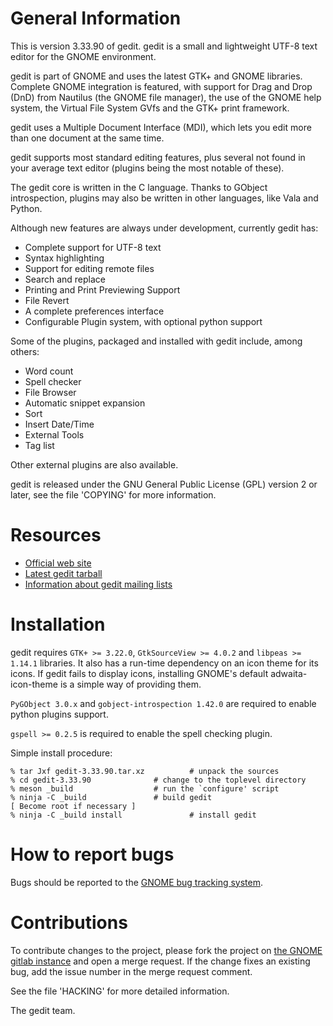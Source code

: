 General Information
===================

This is version 3.33.90 of gedit. gedit is a small and lightweight UTF-8 text
editor for the GNOME environment.

gedit is part of GNOME and uses the latest GTK+ and GNOME libraries.
Complete GNOME integration is featured, with support for Drag and Drop (DnD) 
from Nautilus (the GNOME file manager), the use of the GNOME help system,
the Virtual File System GVfs and the GTK+ print framework.

gedit uses a Multiple Document Interface (MDI), which lets you edit more than 
one document at the same time.

gedit supports most standard editing features, plus several not found in your 
average text editor (plugins being the most notable of these).

The gedit core is written in the C language. Thanks to GObject introspection,
plugins may also be written in other languages, like Vala and Python.

Although new features are always under development, currently gedit has:

* Complete support for UTF-8 text
* Syntax highlighting
* Support for editing remote files
* Search and replace
* Printing and Print Previewing Support
* File Revert
* A complete preferences interface
* Configurable Plugin system, with optional python support


Some of the plugins, packaged and installed with gedit include, among others:

* Word count
* Spell checker
* File Browser
* Automatic snippet expansion
* Sort
* Insert Date/Time
* External Tools
* Tag list

Other external plugins are also available.


gedit is released under the GNU General Public License (GPL) version 2 or
later, see the file 'COPYING' for more information.


Resources
=========

* [Official web site](https://wiki.gnome.org/Apps/Gedit)
* [Latest gedit tarball](https://download.gnome.org/sources/gedit/)
* [Information about gedit mailing lists](https://mail.gnome.org/mailman/listinfo/gedit-list)


Installation
============

gedit requires `GTK+ >= 3.22.0`, `GtkSourceView >= 4.0.2` and
`libpeas >= 1.14.1` libraries. It also has a run-time dependency on an
icon theme for its icons. If gedit fails to display icons, installing
GNOME's default adwaita-icon-theme is a simple way of providing them.

`PyGObject 3.0.x` and `gobject-introspection 1.42.0` are required to enable
python plugins support.

`gspell >= 0.2.5` is required to enable the spell checking plugin.

Simple install procedure:

```
% tar Jxf gedit-3.33.90.tar.xz			# unpack the sources
% cd gedit-3.33.90				# change to the toplevel directory
% meson _build					# run the `configure' script
% ninja -C _build				# build gedit
[ Become root if necessary ]
% ninja -C _build install				# install gedit
```

How to report bugs
==================

Bugs should be reported to the [GNOME bug tracking system](https://wiki.gnome.org/Apps/Gedit/ReportingBugs).


Contributions
=============

To contribute changes to the project, please fork the project on [the GNOME gitlab instance](https://gitlab.gnome.org/GNOME/gedit) and open a merge request.
If the change fixes an existing bug, add the issue number in the merge request comment.

See the file 'HACKING' for more detailed information.


  The gedit team.
